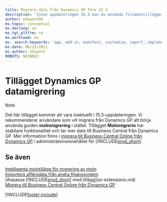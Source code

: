 ```yaml
---
title: Migrera data från Dynamics GP före 15.3
description: 'Innan uppdateringen 15.3 kan du använda filnamnstillägget Dynamics GP-datamigrering för att flytta över kunder, leverantörer, etc Dynamics GP till Business Central.'
author: edupont04
ms.topic: conceptual
ms.devlang: na
ms.tgt_pltfrm: na
ms.workload: na
ms. search.keywords: 'app, add-in, manifest, customize, import, implement'
ms.date: 06/23/2021
ms.author: edupont
ROBOTS: NOINDEX
---
```

# Tillägget Dynamics GP datamigrering

> [!NOTE]
> Det här tillägget kommer att vara inaktuellt i 15.3-uppdateringen. Vi rekommenderar användare som vill migrera från Dynamics GP att börja använda guiden **molnmigrering** i stället. Tillägget **Molnmigrerin** har stabilare funktionalitet och tar mer data till Business Central från Dynamics GP. Mer information finns i [migrera till Business Central Online från Dynamics GP](/dynamics365/business-central/dev-itpro/administration/migrate-dynamics-gp) i administrationsinnehållet för [!INCLUDE[prod_short](includes/prod_short.md)].

## Se även

[Intelligenta molntillägg för migrering av moln](ui-extensions-data-replication.md)  
[Importera affärsdata från andra finanssystem](across-import-data-configuration-packages.md)  
[Anpassa [!INCLUDE[prod_short](includes/prod_short.md)] med tillägg](ui-extensions.md)  
[Migrera till Business Central Online från Dynamics GP](/dynamics365/business-central/dev-itpro/administration/migrate-dynamics-gp)  


[!INCLUDE[footer-include](includes/footer-banner.md)]